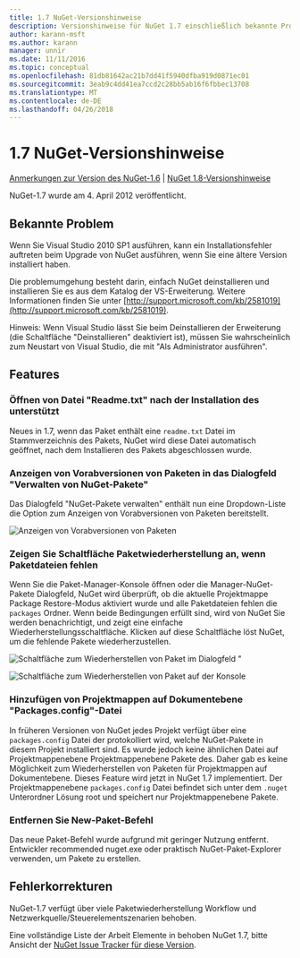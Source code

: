 ```yaml
---
title: 1.7 NuGet-Versionshinweise
description: Versionshinweise für NuGet 1.7 einschließlich bekannte Probleme, Fehlerbehebungen, Funktionen und Archivierung von dcrs Design.
author: karann-msft
ms.author: karann
manager: unnir
ms.date: 11/11/2016
ms.topic: conceptual
ms.openlocfilehash: 81db81642ac21b7dd41f5940dfba919d0871ec01
ms.sourcegitcommit: 3eab9c4dd41ea7ccd2c28bb5ab16f6fbbec13708
ms.translationtype: MT
ms.contentlocale: de-DE
ms.lasthandoff: 04/26/2018
---
```

# <a name="nuget-17-release-notes"></a>1.7 NuGet-Versionshinweise

[Anmerkungen zur Version des NuGet-1.6](../release-notes/nuget-1.6.md) | [NuGet 1.8-Versionshinweise](../release-notes/nuget-1.8.md)

NuGet-1.7 wurde am 4. April 2012 veröffentlicht.

## <a name="known-installation-issue"></a>Bekannte Problem
Wenn Sie Visual Studio 2010 SP1 ausführen, kann ein Installationsfehler auftreten beim Upgrade von NuGet ausführen, wenn Sie eine ältere Version installiert haben.

Die problemumgehung besteht darin, einfach NuGet deinstallieren und installieren Sie es aus dem Katalog der VS-Erweiterung.  Weitere Informationen finden Sie unter [http://support.microsoft.com/kb/2581019](http://support.microsoft.com/kb/2581019).

Hinweis: Wenn Visual Studio lässt Sie beim Deinstallieren der Erweiterung (die Schaltfläche "Deinstallieren" deaktiviert ist), müssen Sie wahrscheinlich zum Neustart von Visual Studio, die mit "Als Administrator ausführen".

## <a name="features"></a>Features

### <a name="support-opening-readmetxt-file-after-installation"></a>Öffnen von Datei "Readme.txt" nach der Installation des unterstützt
Neues in 1.7, wenn das Paket enthält eine `readme.txt` Datei im Stammverzeichnis des Pakets, NuGet wird diese Datei automatisch geöffnet, nach dem Installieren des Pakets abgeschlossen wurde.

### <a name="show-prerelease-packages-in-the-manage-nuget-packages-dialog"></a>Anzeigen von Vorabversionen von Paketen in das Dialogfeld "Verwalten von NuGet-Pakete"
Das Dialogfeld "NuGet-Pakete verwalten" enthält nun eine Dropdown-Liste die Option zum Anzeigen von Vorabversionen von Paketen bereitstellt.

![Anzeigen von Vorabversionen von Paketen](./media/prerelease-dropdown.png)

### <a name="show-package-restore-button-when-package-files-are-missing"></a>Zeigen Sie Schaltfläche Paketwiederherstellung an, wenn Paketdateien fehlen
Wenn Sie die Paket-Manager-Konsole öffnen oder die Manager-NuGet-Pakete Dialogfeld, NuGet wird überprüft, ob die aktuelle Projektmappe Package Restore-Modus aktiviert wurde und alle Paketdateien fehlen die `packages` Ordner. Wenn beide Bedingungen erfüllt sind, wird von NuGet Sie werden benachrichtigt, und zeigt eine einfache Wiederherstellungsschaltfläche. Klicken auf diese Schaltfläche löst NuGet, um die fehlende Pakete wiederherzustellen.

![Schaltfläche zum Wiederherstellen von Paket im Dialogfeld "](./media/packagerestore-dialog.png)

![Schaltfläche zum Wiederherstellen von Paket auf der Konsole](./media/packagerestore-console.png)

### <a name="add-solution-level-packagesconfig-file"></a>Hinzufügen von Projektmappen auf Dokumentebene "Packages.config"-Datei
In früheren Versionen von NuGet jedes Projekt verfügt über eine `packages.config` Datei der protokolliert wird, welche NuGet-Pakete in diesem Projekt installiert sind. Es wurde jedoch keine ähnlichen Datei auf Projektmappenebene Projektmappenebene Pakete des. Daher gab es keine Möglichkeit zum Wiederherstellen von Paketen für Projektmappen auf Dokumentebene.
Dieses Feature wird jetzt in NuGet 1.7 implementiert. Der Projektmappenebene `packages.config` Datei befindet sich unter dem `.nuget` Unterordner Lösung root und speichert nur Projektmappenebene Pakete.

### <a name="remove-new-package-command"></a>Entfernen Sie New-Paket-Befehl
Das neue Paket-Befehl wurde aufgrund mit geringer Nutzung entfernt. Entwickler recommended nuget.exe oder praktisch NuGet-Paket-Explorer verwenden, um Pakete zu erstellen.

## <a name="bug-fixes"></a>Fehlerkorrekturen
NuGet-1.7 verfügt über viele Paketwiederherstellung Workflow und Netzwerkquelle/Steuerelementszenarien behoben.

Eine vollständige Liste der Arbeit Elemente in behoben NuGet 1.7, bitte Ansicht der [NuGet Issue Tracker für diese Version](http://nuget.codeplex.com/workitem/list/advanced?keyword=&status=Closed&type=All&priority=All&release=NuGet%201.7&assignedTo=All&component=All&sortField=Votes&sortDirection=Descending&page=0).
